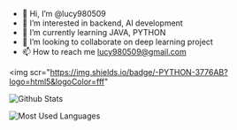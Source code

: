 - 👋 Hi, I’m @lucy980509
- 👀 I’m interested in backend, AI development
- 🌱 I’m currently learning JAVA, PYTHON
- 💞️ I’m looking to collaborate on deep learning project
- 📫 How to reach me lucy980509@gmail.com

<!---
lucy980509/lucy980509 is a ✨ special ✨ repository because its `README.md` (this file) appears on your GitHub profile.
You can click the Preview link to take a look at your changes.
--->

<img scr="https://img.shields.io/badge/-PYTHON-3776AB?logo=html5&logoColor=fff"
     
![Github Stats](https://github-readme-stats.vercel.app/api?username=LUCY980509&count_private=true&show_icons=true&theme=radical)

![Most Used Languages](https://github-readme-stats.vercel.app/api/top-langs/?username=LUCY980509&show_icons=true&theme=radical)
